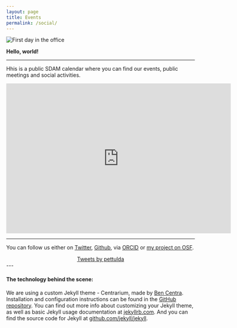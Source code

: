 ```yaml
---
layout: page
title: Events
permalink: /social/
---
```


<img src="{{ site.baseurl }}/assets/Aarhus_start.jpg" title="First day in the office" class="profile">

**Hello, world!**

---
Hhis is a public SDAM calendar where you can find our events, public meetings and social activities.

<iframe src="https://calendar.google.com/calendar/embed?src=5sf1q0vh1mfp84e1dd1anq2umurf2idq%40import.calendar.google.com&ctz=Europe%2FPrague" style="border: 0" width="600" height="400" frameborder="0" scrolling="yes"></iframe>

--------

You can follow us either on [Twitter](https://twitter.com/pettulda), [Github](https://github.com/petrajanouchova), via [ORCID](https://orcid.org/0000-0002-6349-0540) or [my project on OSF](https://osf.io/fjnw5/).

<div align="center">
<a class="twitter-timeline" data-lang="en" data-width="400" data-height="500" data-theme="light" data-link-color="#E81C4F" href="https://twitter.com/pettulda?ref_src=twsrc%5Etfw">Tweets by pettulda</a> <script async src="https://platform.twitter.com/widgets.js" charset="utf-8"></script>
</div>
---

#### The technology behind the scene:

We are using a custom Jekyll theme - Centrarium, made by [Ben Centra](https://github.com/bencentra). Installation and configuration instructions can be found in the [GitHub repository](https://github.com/bencentra/centrarium).
You can find out more info about customizing your Jekyll theme, as well as basic Jekyll usage documentation at [jekyllrb.com](http://jekyllrb.com/). And you can find the source code for Jekyll at [github.com/jekyll/jekyll](https://github.com/jekyll/jekyll).



